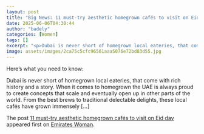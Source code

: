 ```yaml
---
layout: post
title: "Big News: 11 must-try aesthetic homegrown cafés to visit on Eid day"
date: 2025-06-06T04:30:44
author: "badely"
categories: [Women]
tags: []
excerpt: "<p>Dubai is never short of homegrown local eateries, that come with rich history and a story. When it comes to homegrown the UAE is always proud to cr"
image: assets/images/2ca75c5cfc96561aaa5076e72bd83d55.jpg
---
```


Here’s what you need to know: <p>Dubai is never short of homegrown local eateries, that come with rich history and a story. When it comes to homegrown the UAE is always proud to create concepts that scale and eventually open up in other parts of the world. From the best brews to traditional delectable delights, these local cafés have grown immensely [&#8230;]</p>
<p>The post <a href="https://emirateswoman.com/11-must-try-aesthetic-homegrown-cafes-eid-day/" rel="nofollow">11 must-try aesthetic homegrown cafés to visit on Eid day</a> appeared first on <a href="https://emirateswoman.com" rel="nofollow">Emirates Woman</a>.</p>


